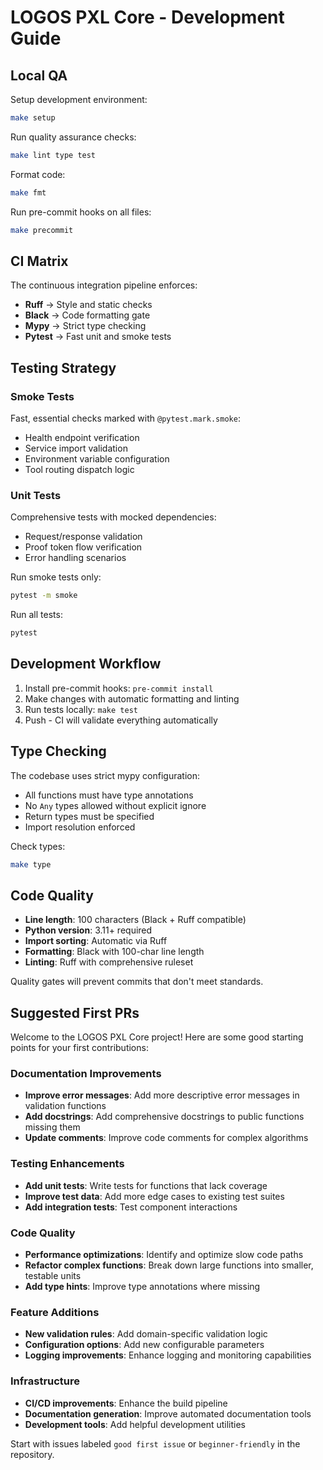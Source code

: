 # LOGOS PXL Core - Development Guide

## Local QA

Setup development environment:
```bash
make setup
```

Run quality assurance checks:
```bash
make lint type test
```

Format code:
```bash
make fmt
```

Run pre-commit hooks on all files:
```bash
make precommit
```

## CI Matrix

The continuous integration pipeline enforces:

- **Ruff** → Style and static checks
- **Black** → Code formatting gate  
- **Mypy** → Strict type checking
- **Pytest** → Fast unit and smoke tests

## Testing Strategy

### Smoke Tests
Fast, essential checks marked with `@pytest.mark.smoke`:
- Health endpoint verification
- Service import validation
- Environment variable configuration
- Tool routing dispatch logic

### Unit Tests
Comprehensive tests with mocked dependencies:
- Request/response validation
- Proof token flow verification
- Error handling scenarios

Run smoke tests only:
```bash
pytest -m smoke
```

Run all tests:
```bash
pytest
```

## Development Workflow

1. Install pre-commit hooks: `pre-commit install`
2. Make changes with automatic formatting and linting
3. Run tests locally: `make test`
4. Push - CI will validate everything automatically

## Type Checking

The codebase uses strict mypy configuration:
- All functions must have type annotations
- No `Any` types allowed without explicit ignore
- Return types must be specified
- Import resolution enforced

Check types:
```bash
make type
```

## Code Quality

- **Line length**: 100 characters (Black + Ruff compatible)
- **Python version**: 3.11+ required
- **Import sorting**: Automatic via Ruff
- **Formatting**: Black with 100-char line length
- **Linting**: Ruff with comprehensive ruleset

Quality gates will prevent commits that don't meet standards.

## Suggested First PRs

Welcome to the LOGOS PXL Core project! Here are some good starting points for your first contributions:

### Documentation Improvements
- **Improve error messages**: Add more descriptive error messages in validation functions
- **Add docstrings**: Add comprehensive docstrings to public functions missing them
- **Update comments**: Improve code comments for complex algorithms

### Testing Enhancements
- **Add unit tests**: Write tests for functions that lack coverage
- **Improve test data**: Add more edge cases to existing test suites
- **Add integration tests**: Test component interactions

### Code Quality
- **Performance optimizations**: Identify and optimize slow code paths
- **Refactor complex functions**: Break down large functions into smaller, testable units
- **Add type hints**: Improve type annotations where missing

### Feature Additions
- **New validation rules**: Add domain-specific validation logic
- **Configuration options**: Add new configurable parameters
- **Logging improvements**: Enhance logging and monitoring capabilities

### Infrastructure
- **CI/CD improvements**: Enhance the build pipeline
- **Documentation generation**: Improve automated documentation tools
- **Development tools**: Add helpful development utilities

Start with issues labeled `good first issue` or `beginner-friendly` in the repository.